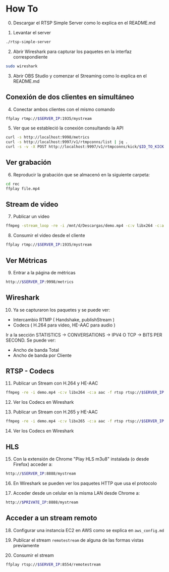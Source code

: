 # How To 

0. Descargar el RTSP Simple Server como lo explica en el README.md 

1. Levantar el server 
```bash
./rtsp-simple-server
```

2. Abrir Wireshark para capturar los paquetes en la interfaz correspondiente

```bash
sudo wireshark
```
3. Abrir OBS Studio y comenzar el Streaming como lo explica en el README.md 

## Conexión de dos clientes en simultáneo

4. Conectar ambos clientes con el mismo comando 

```bash
ffplay rtmp://$SERVER_IP:1935/mystream 
```

5. Ver que se estableció la conexión consultando la API
```bash
curl -s http://localhost:9998/metrics
curl -s http://localhost:9997/v1/rtmpconns/list | jq .
curl -s -v -X POST http://localhost:9997/v1/rtmpconns/kick/$ID_TO_KICK
```
 
## Ver grabación 
6. Reproducir la grabación que se almacenó en la siguiente carpeta:
```bash
cd rec
ffplay file.mp4
```
## Stream de video 

7. Publicar un video 
```bash
ffmpeg -stream_loop -re -i /mnt/d/Descargas/demo.mp4 -c:v libx264 -c:a aac -f flv rtmp://$SERVER_IP:1935/mystream
```

8. Consumir el video desde el cliente
```bash
ffplay rtmp://$SERVER_IP:1935/mystream 
```

## Ver Métricas 

9. Entrar a la página de métricas 
```bash
http://$SERVER_IP:9998/metrics
```

## Wireshark 
10. Ya se capturaron los paquetes y se puede ver:
- Intercambio RTMP ( Handshake, publishStream )
- Codecs ( H.264 para video, HE-AAC para audio ) 

Ir a la sección STATISTICS -> CONVERSATIONS -> IPV4 O TCP -> BITS PER SECOND. Se puede ver:
- Ancho de banda Total 
- Ancho de banda por Cliente 

## RTSP - Codecs

11. Publicar un Stream con H.264 y HE-AAC 
```bash
ffmpeg -re -i demo.mp4 -c:v libx264 -c:a aac -f rtsp rtsp://$SERVER_IP:8554/mystream 
```

12. Ver los Codecs en Wireshark 

13. Publicar un Stream con H.265 y HE-AAC  
```bash
ffmpeg -re -i demo.mp4 -c:v libx265 -c:a aac -f rtsp rtsp://$SERVER_IP:8554/mystream 
```
14. Ver los Codecs en Wireshark 

## HLS 

15. Con la extensión de Chrome "Play HLS m3u8" instalada (o desde Firefox) acceder a: 
```bash
http://$SERVER_IP:8888/mystream
```

16. En Wireshark se pueden ver los paquetes HTTP que usa el protocolo

17. Acceder desde un celular en la misma LAN desde Chrome a:  
```bash
http://$PRIVATE_IP:8888/mystream
```

## Acceder a un stream remoto 

18. Configurar una instancia EC2 en AWS como se explica en `aws_config.md`

19. Publicar el stream `remotestream` de alguna de las formas vistas previamente

20. Consumir el stream 
```bash
ffplay rtsp://$SERVER_IP:8554/remotestream
```